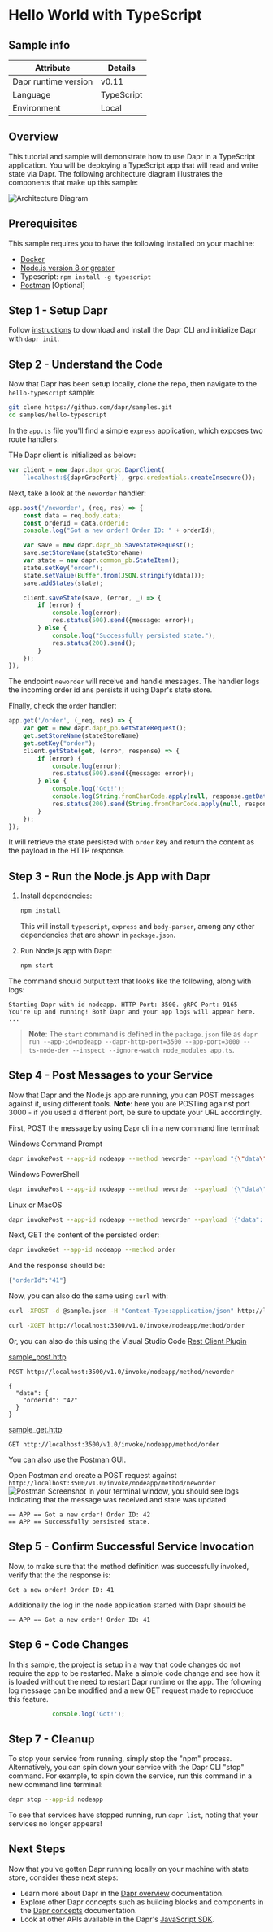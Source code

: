 # Hello World with TypeScript

## Sample info

| Attribute | Details |
|--------|--------|
| Dapr runtime version | v0.11 |
| Language | TypeScript |
| Environment | Local |

## Overview

This tutorial and sample will demonstrate how to use Dapr in a TypeScript application. You will be deploying a TypeScript app that will read and write state via Dapr. The following architecture diagram illustrates the components that make up this sample: 

![Architecture Diagram](./img/Architecture_Diagram.png)

## Prerequisites
This sample requires you to have the following installed on your machine:
- [Docker](https://docs.docker.com/)
- [Node.js version 8 or greater](https://nodejs.org/en/) 
- Typescript: `npm install -g typescript`
- [Postman](https://www.getpostman.com/) [Optional]

## Step 1 - Setup Dapr

Follow [instructions](https://github.com/dapr/docs/blob/master/getting-started/environment-setup.md#installing-dapr-in-self-hosted-mode) to download and install the Dapr CLI and initialize Dapr with `dapr init`.

## Step 2 - Understand the Code

Now that Dapr has been setup locally, clone the repo, then navigate to the `hello-typescript` sample: 

```bash
git clone https://github.com/dapr/samples.git
cd samples/hello-typescript
```

In the `app.ts` file you'll find a simple `express` application, which exposes two route handlers.

THe Dapr client is initialized as below:

```ts
var client = new dapr.dapr_grpc.DaprClient(
    `localhost:${daprGrpcPort}`, grpc.credentials.createInsecure());
```

Next, take a look at the ```neworder``` handler:

```ts
app.post('/neworder', (req, res) => {
    const data = req.body.data;
    const orderId = data.orderId;
    console.log("Got a new order! Order ID: " + orderId);

    var save = new dapr.dapr_pb.SaveStateRequest();
    save.setStoreName(stateStoreName)
    var state = new dapr.common_pb.StateItem();
    state.setKey("order");
    state.setValue(Buffer.from(JSON.stringify(data)));
    save.addStates(state);

    client.saveState(save, (error, _) => {
        if (error) {
            console.log(error);
            res.status(500).send({message: error});
        } else {
            console.log("Successfully persisted state.");
            res.status(200).send();
        }
    });
});
```

The endpoint `neworder` will receive and handle messages. The handler logs the incoming order id ans persists it using Dapr's state store.

Finally, check the ```order``` handler:

```ts
app.get('/order', (_req, res) => {
    var get = new dapr.dapr_pb.GetStateRequest();
    get.setStoreName(stateStoreName)
    get.setKey("order");
    client.getState(get, (error, response) => {
        if (error) {
            console.log(error);
            res.status(500).send({message: error});
        } else {
            console.log('Got!');
            console.log(String.fromCharCode.apply(null, response.getData()));
            res.status(200).send(String.fromCharCode.apply(null, response.getData()));
        }
    });
});
```

It will retrieve the state persisted with `order` key and return the content as the payload in the HTTP response.

## Step 3 - Run the Node.js App with Dapr

1. Install dependencies: 

    ```sh
    npm install
    ```

    This will install `typescript`, `express` and `body-parser`, among any other dependencies that are shown in `package.json`.

2. Run Node.js app with Dapr: 

    ```sh
    npm start
    ```

The command should output text that looks like the following, along with logs:

```
Starting Dapr with id nodeapp. HTTP Port: 3500. gRPC Port: 9165
You're up and running! Both Dapr and your app logs will appear here.
...
```
> **Note**: The `start` command is defined in the `package.json` file as `dapr run --app-id=nodeapp --dapr-http-port=3500 --app-port=3000 -- ts-node-dev --inspect --ignore-watch node_modules app.ts`.

## Step 4 - Post Messages to your Service

Now that Dapr and the Node.js app are running, you can POST messages against it, using different tools. **Note**: here you are POSTing against port 3000 - if you used a different port, be sure to update your URL accordingly.

First, POST the message by using Dapr cli in a new command line terminal:

Windows Command Prompt
```sh
dapr invokePost --app-id nodeapp --method neworder --payload "{\"data\": { \"orderId\": \"41\" } }"
```

Windows PowerShell
```sh
dapr invokePost --app-id nodeapp --method neworder --payload '{\"data\": { \"orderId\": \"41\" } }'
```

Linux or MacOS
```sh
dapr invokePost --app-id nodeapp --method neworder --payload '{"data": { "orderId": "41" } }'
```

Next, GET the content of the persisted order:
```sh
dapr invokeGet --app-id nodeapp --method order
```

And the response should be:
```sh
{"orderId":"41"}
```

Now, you can also do the same using `curl` with:

```sh
curl -XPOST -d @sample.json -H "Content-Type:application/json" http://localhost:3500/v1.0/invoke/nodeapp/method/neworder
```

```sh
curl -XGET http://localhost:3500/v1.0/invoke/nodeapp/method/order
```

Or, you can also do this using the Visual Studio Code [Rest Client Plugin](https://marketplace.visualstudio.com/items?itemName=humao.rest-client)

[sample_post.http](sample_post.http)
```http
POST http://localhost:3500/v1.0/invoke/nodeapp/method/neworder

{
  "data": {
    "orderId": "42"
  } 
}
```

[sample_get.http](sample_get.http)
```http
GET http://localhost:3500/v1.0/invoke/nodeapp/method/order
```

You can also use the Postman GUI.

Open Postman and create a POST request against `http://localhost:3500/v1.0/invoke/nodeapp/method/neworder`
![Postman Screenshot](./img/postman1.jpg)
In your terminal window, you should see logs indicating that the message was received and state was updated:
```
== APP == Got a new order! Order ID: 42
== APP == Successfully persisted state.
```

## Step 5 - Confirm Successful Service Invocation

Now, to make sure that the method definition was successfully invoked, verify that the the response is:

```
Got a new order! Order ID: 41
```

Additionally the log in the node application started with Dapr should be 

```
== APP == Got a new order! Order ID: 41
```

## Step 6 - Code Changes

In this sample, the project is setup in a way that code changes do not require the app to be restarted. Make a simple code change and see how it is loaded without the need to restart Dapr runtime or the app. The following log message can be modified and a new GET request made to reproduce this feature.

```ts
            console.log('Got!');
```

## Step 7 - Cleanup

To stop your service from running, simply stop the "npm" process. Alternatively, you can spin down your service with the Dapr CLI "stop" command. For example, to spin down the service, run this command in a new command line terminal:

```bash
dapr stop --app-id nodeapp
```

To see that services have stopped running, run `dapr list`, noting that your services no longer appears!


## Next Steps

Now that you've gotten Dapr running locally on your machine with state store, consider these next steps:
- Learn more about Dapr in the [Dapr overview](https://github.com/dapr/docs/blob/master/overview/README.md) documentation.
- Explore other Dapr concepts such as building blocks and components in the [Dapr concepts](https://github.com/dapr/docs/blob/master/concepts/README.md) documentation.
- Look at other APIs available in the Dapr's [JavaScript SDK](https://github.com/dapr/js-sdk).
